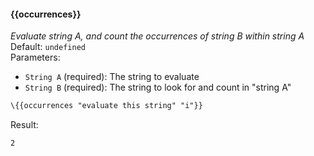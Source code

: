 #### \{{occurrences}}
_Evaluate string A, and count the occurrences of string B within string A_
<br>Default: `undefined`
<br>Parameters:
* `String A` (required): The string to evaluate
* `String B` (required): The string to look for and count in "string A"


```html
\{{occurrences "evaluate this string" "i"}}
```
Result:

```
2
```